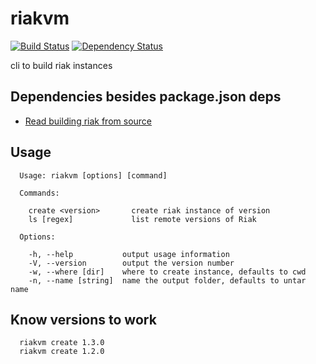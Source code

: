riakvm
======

[![Build
Status](https://travis-ci.org/wlaurance/riakvm.png)](https://travis-ci.org/wlaurance/riakvm)
[![Dependency
Status](https://david-dm.org/wlaurance/riakvm.png)](https://david-dm.org/wlaurance/riakvm)

cli to build riak instances

Dependencies besides package.json deps
--------------------------------------
* [Read building riak from
source](http://docs.basho.com/riak/1.3.0/tutorials/installation/Installing-Riak-from-Source/)


Usage
------
```
  Usage: riakvm [options] [command]

  Commands:

    create <version>       create riak instance of version
    ls [regex]             list remote versions of Riak

  Options:

    -h, --help           output usage information
    -V, --version        output the version number
    -w, --where [dir]    where to create instance, defaults to cwd
    -n, --name [string]  name the output folder, defaults to untar name
```

Know versions to work
---------------------
```
  riakvm create 1.3.0
  riakvm create 1.2.0
```

